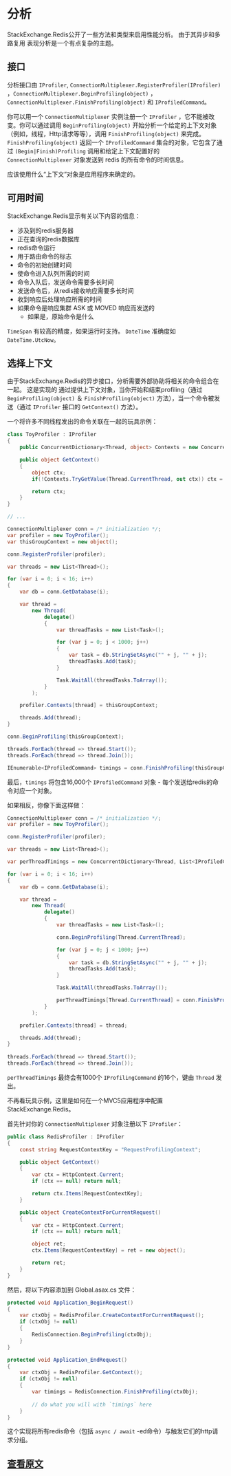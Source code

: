 ﻿分析
===

StackExchange.Redis公开了一些方法和类型来启用性能分析。 由于其异步和多路复用
表现分析是一个有点复杂的主题。

接口
---

分析接口由 `IProfiler`, `ConnectionMultiplexer.RegisterProfiler(IProfiler)` ，`ConnectionMultiplexer.BeginProfiling(object)` ，
`ConnectionMultiplexer.FinishProfiling(object)` 和 `IProfiledCommand`。

你可以用一个 `ConnectionMultiplexer` 实例注册一个  `IProfiler` ，它不能被改变。你可以通过调用 `BeginProfiling(object)` 开始分析一个给定的上下文对象（例如，线程，Http请求等等），调用 `FinishProfiling(object)` 来完成。
`FinishProfiling(object)` 返回一个 `IProfiledCommand` 集合的对象，它包含了通过 `(Begin|Finish)Profiling` 调用和给定上下文配置好的 `ConnectionMultiplexer` 对象发送到 redis 的所有命令的时间信息。
 
应该使用什么“上下文”对象是应用程序来确定的。

可用时间
---

StackExchange.Redis显示有关以下内容的信息：

- 涉及到的redis服务器
- 正在查询的redis数据库
- redis命令运行
- 用于路由命令的标志
- 命令的初始创建时间
- 使命令进入队列所需的时间
- 命令入队后，发送命令需要多长时间
- 发送命令后，从redis接收响应需要多长时间
- 收到响应后处理响应所需的时间
- 如果命令是响应集群 ASK 或 MOVED 响应而发送的
    - 如果是，原始命令是什么

`TimeSpan` 有较高的精度，如果运行时支持。 `DateTime` 准确度如 `DateTime.UtcNow`。

选择上下文
---

由于StackExchange.Redis的异步接口，分析需要外部协助将相关的命令组合在一起。 这是实现的
通过提供上下文对象，当你开始和结束profiling（通过 `BeginProfiling(object)` ＆ `FinishProfiling(object)` 方法），当一个命令被发送（通过 `IProfiler` 接口的 `GetContext()` 方法）。

一个将许多不同线程发出的命令关联在一起的玩具示例：

```C#
class ToyProfiler : IProfiler
{
	public ConcurrentDictionary<Thread, object> Contexts = new ConcurrentDictionary<Thread, object>();

	public object GetContext()
	{
		object ctx;
		if(!Contexts.TryGetValue(Thread.CurrentThread, out ctx)) ctx = null;

		return ctx;
	}
}

// ...

ConnectionMultiplexer conn = /* initialization */;
var profiler = new ToyProfiler();
var thisGroupContext = new object();

conn.RegisterProfiler(profiler);

var threads = new List<Thread>();

for (var i = 0; i < 16; i++)
{
    var db = conn.GetDatabase(i);

    var thread =
        new Thread(
            delegate()
            {
                var threadTasks = new List<Task>();

                for (var j = 0; j < 1000; j++)
                {
                    var task = db.StringSetAsync("" + j, "" + j);
                    threadTasks.Add(task);
                }

                Task.WaitAll(threadTasks.ToArray());
            }
        );

	profiler.Contexts[thread] = thisGroupContext;

	threads.Add(thread);
}

conn.BeginProfiling(thisGroupContext);

threads.ForEach(thread => thread.Start());
threads.ForEach(thread => thread.Join());

IEnumerable<IProfiledCommand> timings = conn.FinishProfiling(thisGroupContext);
```

最后，`timings` 将包含16,000个 `IProfiledCommand` 对象 - 每个发送给redis的命令对应一个对象。

如果相反，你像下面这样做：

```C#
ConnectionMultiplexer conn = /* initialization */;
var profiler = new ToyProfiler();

conn.RegisterProfiler(profiler);

var threads = new List<Thread>();

var perThreadTimings = new ConcurrentDictionary<Thread, List<IProfiledCommand>>();

for (var i = 0; i < 16; i++)
{
    var db = conn.GetDatabase(i);

    var thread =
        new Thread(
            delegate()
            {
                var threadTasks = new List<Task>();

                conn.BeginProfiling(Thread.CurrentThread);

                for (var j = 0; j < 1000; j++)
                {
                    var task = db.StringSetAsync("" + j, "" + j);
                    threadTasks.Add(task);
                }

                Task.WaitAll(threadTasks.ToArray());

                perThreadTimings[Thread.CurrentThread] = conn.FinishProfiling(Thread.CurrentThread).ToList();
            }
        );

    profiler.Contexts[thread] = thread;

    threads.Add(thread);
}
                
threads.ForEach(thread => thread.Start());
threads.ForEach(thread => thread.Join());
```

`perThreadTimings` 最终会有1000个 `IProfilingCommand` 的16个，键由 `Thread` 发出。

不再看玩具示例，这里是如何在一个MVC5应用程序中配置 StackExchange.Redis。

首先针对你的 `ConnectionMultiplexer` 对象注册以下 `IProfiler`：

```C#
public class RedisProfiler : IProfiler
{
    const string RequestContextKey = "RequestProfilingContext";

    public object GetContext()
    {
        var ctx = HttpContext.Current;
        if (ctx == null) return null;

        return ctx.Items[RequestContextKey];
    }

    public object CreateContextForCurrentRequest()
    {
        var ctx = HttpContext.Current;
        if (ctx == null) return null;

        object ret;
        ctx.Items[RequestContextKey] = ret = new object();

        return ret;
    }
}
```

然后，将以下内容添加到 Global.asax.cs 文件：

```C#
protected void Application_BeginRequest()
{
    var ctxObj = RedisProfiler.CreateContextForCurrentRequest();
    if (ctxObj != null)
    {
        RedisConnection.BeginProfiling(ctxObj);
    }
}

protected void Application_EndRequest()
{
    var ctxObj = RedisProfiler.GetContext();
    if (ctxObj != null)
    {
        var timings = RedisConnection.FinishProfiling(ctxObj);
		
		// do what you will with `timings` here
    }
}
```

这个实现将所有redis命令（包括 `async / await` -ed命令）与触发它们的http请求分组。

[查看原文](https://github.com/StackExchange/StackExchange.Redis/blob/master/Docs/Profiling.md)
---
